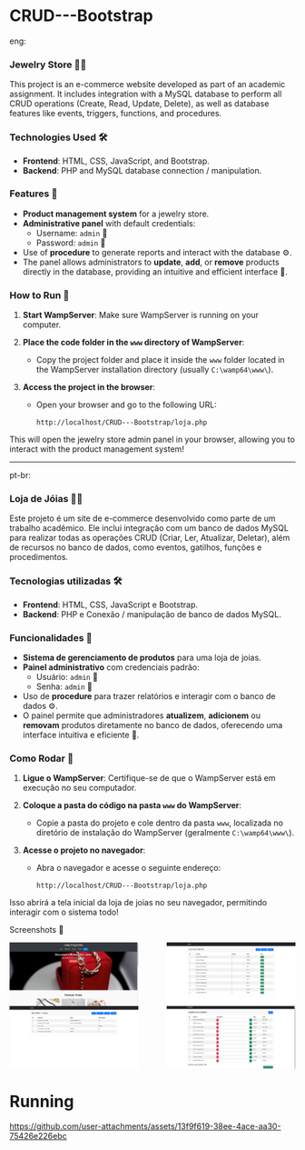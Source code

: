 # CRUD---Bootstrap

eng:

### Jewelry Store 🏬💍

This project is an e-commerce website developed as part of an academic assignment. It includes integration with a MySQL database to perform all CRUD operations 
(Create, Read, Update, Delete), as well as database features like events, triggers, functions, and procedures.

### Technologies Used 🛠️
- **Frontend**: HTML, CSS, JavaScript, and Bootstrap.
- **Backend**: PHP and MySQL database connection / manipulation.

### Features 🌟
- **Product management system** for a jewelry store.
- **Administrative panel** with default credentials:
  - Username: `admin` 👤
  - Password: `admin` 🔑
- Use of **procedure** to generate reports and interact with the database ⚙️.
- The panel allows administrators to **update**, **add**, or **remove** products directly in the database, providing an intuitive and efficient interface 🔄.

### How to Run 🚀

1. **Start WampServer**: Make sure WampServer is running on your computer.
   
2. **Place the code folder in the `www` directory of WampServer**: 
   - Copy the project folder and place it inside the `www` folder located in the WampServer installation directory (usually `C:\wamp64\www\`).

3. **Access the project in the browser**:
   - Open your browser and go to the following URL:
     ```
     http://localhost/CRUD---Bootstrap/loja.php
     ```

This will open the jewelry store admin panel in your browser, allowing you to interact with the product management system!

---
pt-br:
### Loja de Jóias 🏬💍

Este projeto é um site de e-commerce desenvolvido como parte de um trabalho acadêmico. Ele inclui integração com um banco de dados MySQL para realizar todas as operações CRUD 
(Criar, Ler, Atualizar, Deletar), além de recursos no banco de dados, como eventos, gatilhos, funções e procedimentos.

### Tecnologias utilizadas 🛠️
- **Frontend**: HTML, CSS, JavaScript e Bootstrap.
- **Backend**: PHP e Conexão / manipulação de banco de dados MySQL.

### Funcionalidades 🌟
- **Sistema de gerenciamento de produtos** para uma loja de joias.
- **Painel administrativo** com credenciais padrão:
  - Usuário: `admin` 👤
  - Senha: `admin` 🔑
- Uso de **procedure** para trazer relatórios e interagir com o banco de dados ⚙️.
- O painel permite que administradores **atualizem**, **adicionem** ou **removam** produtos diretamente no banco de dados, oferecendo uma interface intuitiva e eficiente 🔄.

### Como Rodar 🚀

1. **Ligue o WampServer**: Certifique-se de que o WampServer está em execução no seu computador.
   
2. **Coloque a pasta do código na pasta `www` do WampServer**: 
   - Copie a pasta do projeto e cole dentro da pasta `www`, localizada no diretório de instalação do WampServer (geralmente `C:\wamp64\www\`).

3. **Acesse o projeto no navegador**:
   - Abra o navegador e acesse o seguinte endereço:
     ```
     http://localhost/CRUD---Bootstrap/loja.php
     ```

Isso abrirá a tela inicial da loja de joias no seu navegador, permitindo interagir com o sistema todo!


Screenshots 📸

<div style="display: flex; justify-content: space-between; flex-wrap: wrap; gap: 10px;">
  <img src="https://raw.githubusercontent.com/Matheus25012007/CRUD---Bootstrap/main/1- Interface.png" alt="Tela Inicial" width="45%" />
  <img src="https://raw.githubusercontent.com/Matheus25012007/CRUD---Bootstrap/main/2 - Interface Admin.png" alt="Tela 2" width="45%" />
</div>

<div style="display: flex; justify-content: space-between; flex-wrap: wrap; gap: 10px;">
  <img src="https://raw.githubusercontent.com/Matheus25012007/CRUD---Bootstrap/main/3 - Relatórios.png" alt="Tela Inicial" width="45%" />
  <img src="https://raw.githubusercontent.com/Matheus25012007/CRUD---Bootstrap/main/4 - Carrinho de Compras.png" alt="Tela 2" width="45%" />
</div>

# Running

https://github.com/user-attachments/assets/13f9f619-38ee-4ace-aa30-75426e226ebc


